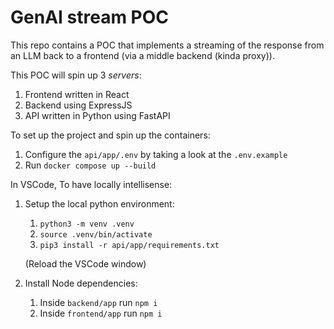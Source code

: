 # GenAI stream POC

This repo contains a POC that implements a streaming of the response from an LLM back to a frontend (via a middle backend (kinda proxy)).

This POC will spin up 3 *servers*:

1. Frontend written in React
2. Backend using ExpressJS
3. API written in Python using FastAPI

To set up the project and spin up the containers:

1. Configure the `api/app/.env` by taking a look at the `.env.example`
2. Run `docker compose up --build`


In VSCode, To have locally intellisense:

1. Setup the local python environment:

    1. `python3 -m venv .venv`
    2. `source .venv/bin/activate`
    3. `pip3 install -r api/app/requirements.txt`

    (Reload the VSCode window)

2. Install Node dependencies:

    1. Inside `backend/app` run `npm i`
    2. Inside `frontend/app` run `npm i`
